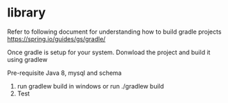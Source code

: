 # library

Refer to following document for understanding how to build gradle projects https://spring.io/guides/gs/gradle/

Once gradle is setup for your system. Donwload the project and build it using gradlew

Pre-requisite
Java 8, mysql and schema

1. run gradlew build in windows or run ./gradlew build
2. Test
